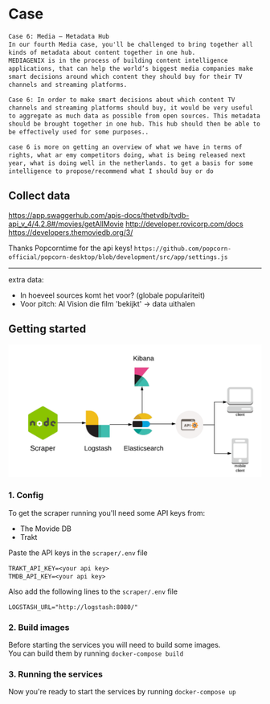 # Case

```
Case 6: Media – Metadata Hub
In our fourth Media case, you'll be challenged to bring together all kinds of metadata about content together in one hub.
MEDIAGENIX is in the process of building content intelligence applications, that can help the world’s biggest media companies make smart decisions around which content they should buy for their TV channels and streaming platforms.
```

```
Case 6: In order to make smart decisions about which content TV channels and streaming platforms should buy, it would be very useful to aggregate as much data as possible from open sources. This metadata should be brought together in one hub. This hub should then be able to be effectively used for some purposes..
```

```
case 6 is more on getting an overview of what we have in terms of rights, what ar emy competitors doing, what is being released next year, what is doing well in the netherlands. to get a basis for some intelligence to propose/recommend what I should buy or do
```

## Collect data

https://app.swaggerhub.com/apis-docs/thetvdb/tvdb-api_v_4/4.2.8#/movies/getAllMovie
http://developer.rovicorp.com/docs
https://developers.themoviedb.org/3/

Thanks Popcorntime for the api keys!
`https://github.com/popcorn-official/popcorn-desktop/blob/development/src/app/settings.js`

---

extra data:

- In hoeveel sources komt het voor? (globale populariteit)
- Voor pitch: AI Vision die film 'bekijkt' -> data uithalen

## Getting started

![](./docs/solution.png)

### 1. Config

To get the scraper running you'll need some API keys from:

- The Movide DB
- Trakt

Paste the API keys in the `scraper/.env` file

```
TRAKT_API_KEY=<your api key>
TMDB_API_KEY=<your api key>
```

Also add the following lines to the `scraper/.env` file

```
LOGSTASH_URL="http://logstash:8080/"
```

### 2. Build images

Before starting the services you will need to build some images.  
You can build them by running `docker-compose build`

### 3. Running the services

Now you're ready to start the services by running `docker-compose up`
